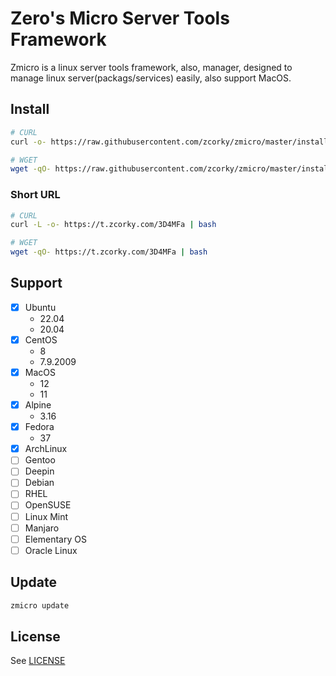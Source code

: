 # Zero's Micro Server Tools Framework

Zmicro is a linux server tools framework, also, manager, designed to manage
linux server(packags/services) easily, also support MacOS.

## Install

```bash
# CURL
curl -o- https://raw.githubusercontent.com/zcorky/zmicro/master/install | bash

# WGET
wget -qO- https://raw.githubusercontent.com/zcorky/zmicro/master/install | bash
```

### Short URL

```bash
# CURL
curl -L -o- https://t.zcorky.com/3D4MFa | bash

# WGET
wget -qO- https://t.zcorky.com/3D4MFa | bash
```

## Support

- [x] Ubuntu
  - 22.04
  - 20.04
- [x] CentOS
  - 8
  - 7.9.2009
- [x] MacOS
  - 12
  - 11
- [x] Alpine
  - 3.16
- [x] Fedora
  - 37
- [x] ArchLinux
- [ ] Gentoo
- [ ] Deepin
- [ ] Debian
- [ ] RHEL
- [ ] OpenSUSE
- [ ] Linux Mint
- [ ] Manjaro
- [ ] Elementary OS
- [ ] Oracle Linux

## Update

```bash
zmicro update
```

## License

See [LICENSE](./LICENSE)

